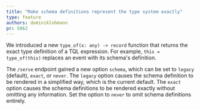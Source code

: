 ```yaml
---
title: "Make schema definitions represent the type system exactly"
type: feature
authors: dominiklohmann
pr: 5062
---
```


We introduced a new `type_of(x: any) -> record` function that returns the exact
type definition of a TQL expression. For example, `this = type_of(this)`
replaces an event with its schema's definition.

The `/serve` endpoint gained a new option `schema`, which can be set to `legacy`
(default), `exact`, or `never`. The `legacy` option causes the schema definition
to be rendered in a simplified way, which is the current default. The `exact`
option causes the schema definitions to be rendered exactly without omitting any
information. Set the option to `never` to omit schema definitions entirely.
